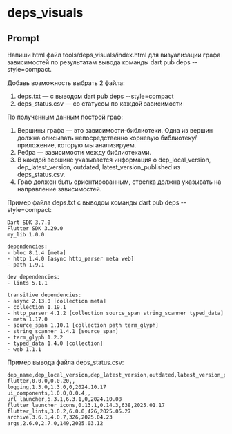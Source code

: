 # deps_visuals

## Prompt

Напиши html файл tools/deps_visuals/index.html для визуализации графа зависимостей по результатам вывода команды dart pub deps --style=compact.

Добавь возможность выбрать 2 файла: 
1. deps.txt — с выводом dart pub deps --style=compact
2. deps_status.csv — со статусом по каждой зависимости

По полученным данным построй граф:
1. Вершины графа — это зависимости-библиотеки. Одна из вершин должна описывать непосредственно корневую библиотеку/приложение, которую мы анализируем.
2. Ребра — зависимости между библиотеками.
3. В каждой вершине указывается информация о dep_local_version, dep_latest_version, outdated, latest_version_published из deps_status.csv.
4. Граф должен быть ориентированным, стрелка должна указывать на направление зависимостей.

Пример файла deps.txt с выводом команды dart pub deps --style=compact:

```
Dart SDK 3.7.0
Flutter SDK 3.29.0
my_lib 1.0.0

dependencies:
- bloc 8.1.4 [meta]
- http 1.4.0 [async http_parser meta web]
- path 1.9.1

dev dependencies:
- lints 5.1.1

transitive dependencies:
- async 2.13.0 [collection meta]
- collection 1.19.1
- http_parser 4.1.2 [collection source_span string_scanner typed_data]
- meta 1.17.0
- source_span 1.10.1 [collection path term_glyph]
- string_scanner 1.4.1 [source_span]
- term_glyph 1.2.2
- typed_data 1.4.0 [collection]
- web 1.1.1
```
Пример вывода файла deps_status.csv:

```
dep_name,dep_local_version,dep_latest_version,outdated,latest_version_published
flutter,0.0.0,0.0.20,,
logging,1.3.0,1.3.0,0,2024.10.17
ui_components,1.0.0,0.0.4,,
url_launcher,6.3.1,6.3.1,0,2024.10.08
flutter_launcher_icons,0.13.1,0.14.3,638,2025.01.17
flutter_lints,3.0.2,6.0.0,426,2025.05.27
archive,3.6.1,4.0.7,326,2025.04.23
args,2.6.0,2.7.0,149,2025.03.12
```